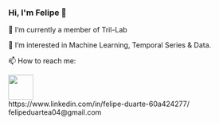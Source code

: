 
### Hi, I'm Felipe 👋

<!--
**felipeduartea/felipeduartea**
...-->   
🔭 I’m currently a member of Tril-Lab

🌱 I’m interested in Machine Learning, Temporal Series & Data.

📫 How to reach me: 
<div align="inline">
  <img src = "https://cdn-icons-png.flaticon.com/256/174/174857.png" width = 50px />

</div>
https://www.linkedin.com/in/felipe-duarte-60a424277/ 
felipeduartea04@gmail.com
